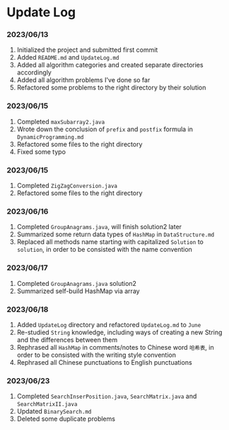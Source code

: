 # Update Log
### 2023/06/13
1. Initialized the project and submitted first commit
2. Added `README.md` and `UpdateLog.md`
3. Added all algorithm categories and created separate directories accordingly
4. Added all algorithm problems I've done so far
5. Refactored some problems to the right directory by their solution
### 2023/06/15
1. Completed `maxSubarray2.java`
2. Wrote down the conclusion of `prefix` and `postfix` formula in `DynamicProgramming.md`
3. Refactored some files to the right directory
4. Fixed some typo
### 2023/06/15
1. Completed `ZigZagConversion.java`
2. Refactored some files to the right directory
### 2023/06/16
1. Completed `GroupAnagrams.java`, will finish solution2 later
2. Summarized some return data types of `HashMap` in `DataStructure.md`
3. Replaced all methods name starting with capitalized `Solution` to `solution`, in order to be consisted with the name convention
### 2023/06/17
1. Completed `GroupAnagrams.java` solution2
2. Summarized self-build HashMap via array
### 2023/06/18
1. Added `UpdateLog` directory and refactored `UpdateLog.md` to `June`
2. Re-studied `String` knowledge, including ways of creating a new String and the differences between them
3. Rephrased all `HashMap` in comments/notes to Chinese word `哈希表`, in order to be consisted with the writing style convention
4. Rephrased all Chinese punctuations to English punctuations
### 2023/06/23
1. Completed `SearchInserPosition.java`, `SearchMatrix.java` and `SearchMatrixII.java`
2. Updated `BinarySearch.md`
3. Deleted some duplicate problems